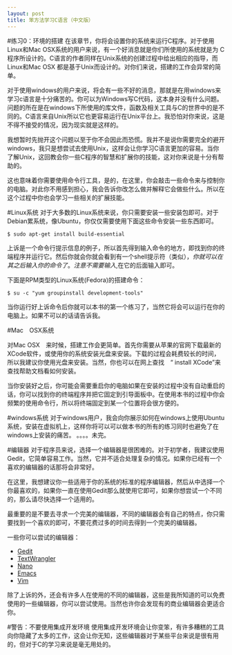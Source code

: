 ```yaml
---
layout: post
title: 笨方法学习C语言（中文版）
---
```


#练习0：环境的搭建
在该章节，你将会设置你的系统来运行C程序。对于使用Linux和Mac OSX系统的用户来说，有一个好消息就是你们所使用的系统就是为 C程序所设计的。C语言的作者同样在Unix系统的创建过程中给出相应的指导，而Linux和Mac OSX 都是基于Unix而设计的。对你们来说，搭建的工作会异常的简单。

对于使用windows的用户来说，将会有一些不好的消息，那就是在用windows来学习c语言是十分痛苦的。你可以为Windows写C代码，这本身并没有什么问题。问题的所在是在windows下所使用的库文件，函数及相关工具与C的世界中的是不同的。C语言来自Unix所以它也更容易运行在Unix平台上。我恐怕对你来说，这是不得不接受的情况，因为现实就是这样的。

我想暂时先抛开这个问题以至于你不会因此而恐慌。我并不是说你需要完全的避开windows，我只是想尝试去使用Unix，这样会让你学习C语言更加的容易。当你了解Unix，这回教会你一些C程序的智慧和扩展你的技能，这对你来说是十分有帮助的。

这也意味着你需要使用命令行工具，是的，在这里，你会敲击一些命令来与控制你的电脑。对此你不用感到担心，我会告诉你改怎么做并解释它会做些什么。所以在这个过程中你也会学习一些相关的扩展技能。

#Linux系统
对于大多数的Linux系统来说，你只需要安装一些安装包即可。对于Debian累系统，像Ubuntu，你仅仅需要使用下面这些命令安装一些东西即可。


    $ sudo apt-get install build-essential

  
上诉是一个命令行提示信息的例子，所以首先得到输入命令的地方，即找到你的终端程序并运行它。然后你就会你就会看到有一个shell提示符（类似$），你就可以在其之后输入你的命令了。注意不需要输入$,在它的后面输入即可。

下面是RPM类型的Linux系统(Fedora)的搭建命令：

    $ su -c "yum groupinstall development-tools"

当你运行好上诉命令后你就可以本书的第一个练习了，当然它将会可以运行在你的电脑上。如果不可以的话请告诉我。
	
#Mac　OSX系统

对Mac OSX　来时候，搭建工作会更简单。首先你需要从苹果的官网下载最新的XCode软件，或使用你的系统安装光盘来安装。下载的过程会耗费较长的时间，所以我建议你使用光盘来安装。当然，你也可以在网上查找　“ install XCode”来查找帮助文档看如何安装。

当你安装好之后，你可能会需要重启你的电脑如果在安装的过程中没有自动重启的话，你可以找到你的终端程序并把它固定到引导面板中。在使用本书的过程中你会频繁的使用命令行，所以将终端固定到某一个位置将会很方便的。

#windows系统
对于windows用户，我会向你展示如何在windows上使用Ubuntu系统，安装在虚拟机上，这样你将可以可以做本书的所有的练习同时也避免了在windows上安装的痛苦。
。。。。未完。

#编辑器
对于程序员来说，选择一个编辑器是很困难的。对于初学者，我建议使用Gedit，它简单容易工作。当然，它并不适合处理复杂的情况。如果你已经有一个喜欢的编辑器的话那将会非常好。

在这里，我想建议你一些适用于你的系统的标准的程序编辑器，然后从中选择一个你最喜欢的，如果你一直在使用Gedit那么就使用它即可，如果你想尝试一个不同的，那么请尽快选择一个适用的。

最重要的是不要去寻求一个完美的编辑器，不同的编辑器会有自己的特点，你只需要找到一个喜欢的即可，不要花费过多的时间去得到一个完美的编辑器。

一些你可以尝试的编辑器：

* [Gedit](http://projects.gnome.org/gedit/)
* [TextWrangler](http://www.barebones.com/products/textwrangler/)
* [Nano](http://www.nano-editor.org/)
* [Emacs](http://www.gnu.org/software/emacs/)
* [Vim](http://www.vim.org/)

除了上诉的外，还会有许多人在使用的不同的编辑器，这些是我所知道的可以免费使用的一些编辑器，你可以尝试使用。当然也许你会发现有的商业编辑器会更适合你。

#警告：不要使用集成开发环境
使用集成开发环境会让你变笨，有许多糟糕的工具向你隐藏了太多的工作，这会让你无知，这些编辑器对于某些平台来说是很有用的，但对于C的学习来说是毫无用处的。